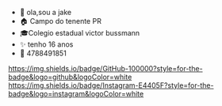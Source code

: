  - 🌸 ola,sou a jake
 - 🏠 Campo do tenente PR
 - 🎓Colegio estadual victor bussmann
 - ✨ tenho 16 anos
 - 📱 4788491851
 
 
 https://img.shields.io/badge/GitHub-100000?style=for-the-badge&logo=github&logoColor=white
https://img.shields.io/badge/Instagram-E4405F?style=for-the-badge&logo=instagram&logoColor=white
